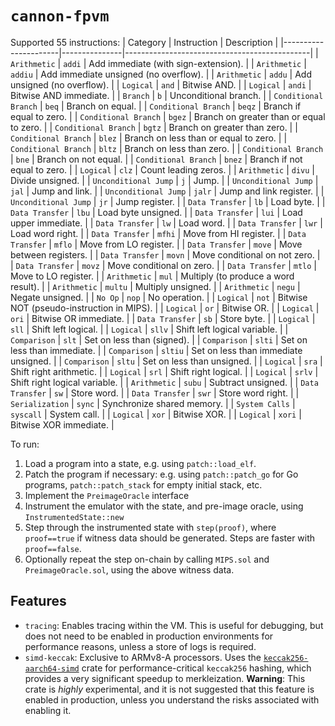 # `cannon-fpvm`

Supported 55 instructions:
| Category             | Instruction   | Description                                  |
|----------------------|---------------|----------------------------------------------|
| `Arithmetic`         | `addi`        | Add immediate (with sign-extension).         |
| `Arithmetic`         | `addiu`       | Add immediate unsigned (no overflow).        |
| `Arithmetic`         | `addu`        | Add unsigned (no overflow).                  |
| `Logical`            | `and`         | Bitwise AND.                                 |
| `Logical`            | `andi`        | Bitwise AND immediate.                       |
| `Branch`             | `b`           | Unconditional branch.                        |
| `Conditional Branch` | `beq`         | Branch on equal.                             |
| `Conditional Branch` | `beqz`        | Branch if equal to zero.                     |
| `Conditional Branch` | `bgez`        | Branch on greater than or equal to zero.     |
| `Conditional Branch` | `bgtz`        | Branch on greater than zero.                 |
| `Conditional Branch` | `blez`        | Branch on less than or equal to zero.        |
| `Conditional Branch` | `bltz`        | Branch on less than zero.                    |
| `Conditional Branch` | `bne`         | Branch on not equal.                         |
| `Conditional Branch` | `bnez`        | Branch if not equal to zero.                 |
| `Logical`            | `clz`         | Count leading zeros.                         |
| `Arithmetic`         | `divu`        | Divide unsigned.                             |
| `Unconditional Jump` | `j`           | Jump.                                        |
| `Unconditional Jump` | `jal`         | Jump and link.                               |
| `Unconditional Jump` | `jalr`        | Jump and link register.                      |
| `Unconditional Jump` | `jr`          | Jump register.                               |
| `Data Transfer`      | `lb`          | Load byte.                                   |
| `Data Transfer`      | `lbu`         | Load byte unsigned.                          |
| `Data Transfer`      | `lui`         | Load upper immediate.                        |
| `Data Transfer`      | `lw`          | Load word.                                   |
| `Data Transfer`      | `lwr`         | Load word right.                             |
| `Data Transfer`      | `mfhi`        | Move from HI register.                       |
| `Data Transfer`      | `mflo`        | Move from LO register.                       |
| `Data Transfer`      | `move`        | Move between registers.                      |
| `Data Transfer`      | `movn`        | Move conditional on not zero.                |
| `Data Transfer`      | `movz`        | Move conditional on zero.                    |
| `Data Transfer`      | `mtlo`        | Move to LO register.                         |
| `Arithmetic`         | `mul`         | Multiply (to produce a word result).         |
| `Arithmetic`         | `multu`       | Multiply unsigned.                           |
| `Arithmetic`         | `negu`        | Negate unsigned.                             |
| `No Op`              | `nop`         | No operation.                                |
| `Logical`            | `not`         | Bitwise NOT (pseudo-instruction in MIPS).    |
| `Logical`            | `or`          | Bitwise OR.                                  |
| `Logical`            | `ori`         | Bitwise OR immediate.                        |
| `Data Transfer`      | `sb`          | Store byte.                                  |
| `Logical`            | `sll`         | Shift left logical.                          |
| `Logical`            | `sllv`        | Shift left logical variable.                 |
| `Comparison`         | `slt`         | Set on less than (signed).                   |
| `Comparison`         | `slti`        | Set on less than immediate.                  |
| `Comparison`         | `sltiu`       | Set on less than immediate unsigned.         |
| `Comparison`         | `sltu`        | Set on less than unsigned.                   |
| `Logical`            | `sra`         | Shift right arithmetic.                      |
| `Logical`            | `srl`         | Shift right logical.                         |
| `Logical`            | `srlv`        | Shift right logical variable.                |
| `Arithmetic`         | `subu`        | Subtract unsigned.                           |
| `Data Transfer`      | `sw`          | Store word.                                  |
| `Data Transfer`      | `swr`         | Store word right.                            |
| `Serialization`      | `sync`        | Synchronize shared memory.                   |
| `System Calls`       | `syscall`     | System call.                                 |
| `Logical`            | `xor`         | Bitwise XOR.                                 |
| `Logical`            | `xori`        | Bitwise XOR immediate.                       |

To run:
1. Load a program into a state, e.g. using `patch::load_elf`.
2. Patch the program if necessary: e.g. using `patch::patch_go` for Go programs, `patch::patch_stack` for empty initial stack, etc.
4. Implement the `PreimageOracle` interface
5. Instrument the emulator with the state, and pre-image oracle, using `InstrumentedState::new`
6. Step through the instrumented state with `step(proof)`,
   where `proof==true` if witness data should be generated. Steps are faster with `proof==false`.
7. Optionally repeat the step on-chain by calling `MIPS.sol` and `PreimageOracle.sol`, using the above witness data.

## Features
- `tracing`: Enables tracing within the VM. This is useful for debugging, but does not need to be enabled in production
   environments for performance reasons, unless a store of logs is required.
- `simd-keccak`: Exclusive to ARMv8-A processors. Uses the [`keccak256-aarch64-simd`](https://github.com/clabby/keccak256-aarch64/tree/master) crate
  for performance-critical `keccak256` hashing, which provides a very significant speedup to merkleization. **Warning**:
  This crate is *highly* experimental, and it is not suggested that this feature is enabled in production, unless you
  understand the risks associated with enabling it.
